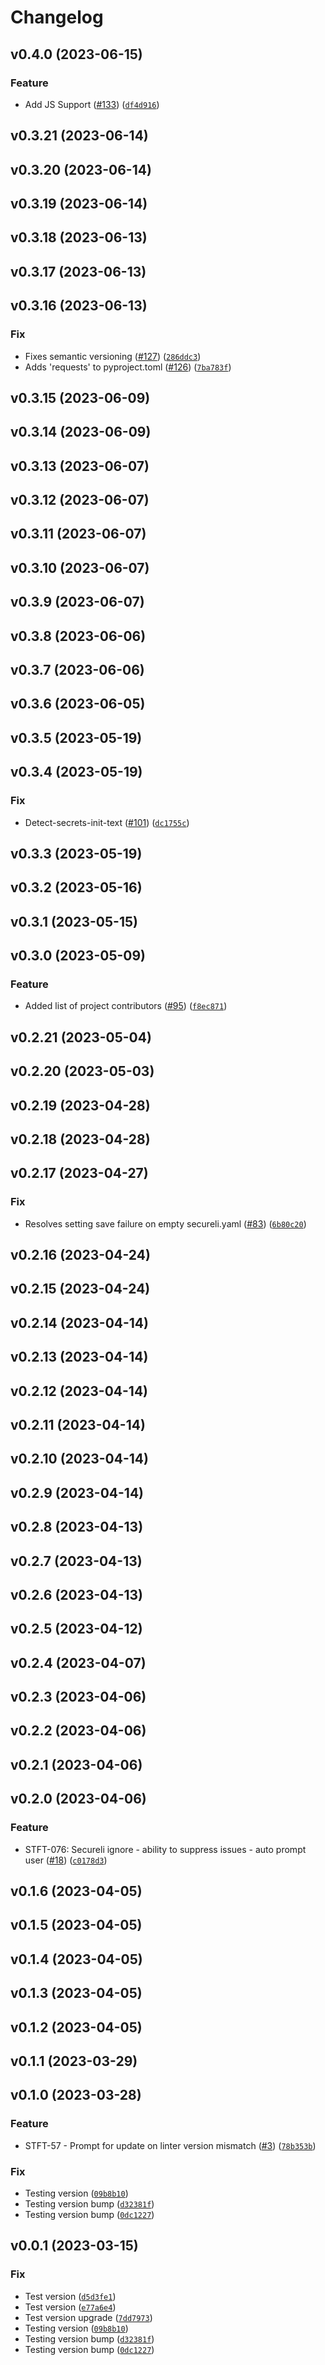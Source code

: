 # Changelog

<!--next-version-placeholder-->

## v0.4.0 (2023-06-15)

### Feature

* Add JS Support ([#133](https://github.com/slalombuild/secureli/issues/133)) ([`df4d916`](https://github.com/slalombuild/secureli/commit/df4d9164d4a2b8649f6400eb647629abf4b0d482))

## v0.3.21 (2023-06-14)



## v0.3.20 (2023-06-14)



## v0.3.19 (2023-06-14)



## v0.3.18 (2023-06-13)



## v0.3.17 (2023-06-13)



## v0.3.16 (2023-06-13)

### Fix

* Fixes semantic versioning ([#127](https://github.com/slalombuild/secureli/issues/127)) ([`286ddc3`](https://github.com/slalombuild/secureli/commit/286ddc3b5c5c019c23a766a167f4bbdc5daa99d6))
* Adds 'requests' to pyproject.toml ([#126](https://github.com/slalombuild/secureli/issues/126)) ([`7ba783f`](https://github.com/slalombuild/secureli/commit/7ba783f24749095f836d07793323d3e2eaa0f82e))

## v0.3.15 (2023-06-09)



## v0.3.14 (2023-06-09)



## v0.3.13 (2023-06-07)



## v0.3.12 (2023-06-07)



## v0.3.11 (2023-06-07)



## v0.3.10 (2023-06-07)



## v0.3.9 (2023-06-07)



## v0.3.8 (2023-06-06)



## v0.3.7 (2023-06-06)



## v0.3.6 (2023-06-05)



## v0.3.5 (2023-05-19)


## v0.3.4 (2023-05-19)
### Fix
* Detect-secrets-init-text ([#101](https://github.com/slalombuild/secureli/issues/101)) ([`dc1755c`](https://github.com/slalombuild/secureli/commit/dc1755c53177de087147e2f392abecfb6b798c4c))

## v0.3.3 (2023-05-19)


## v0.3.2 (2023-05-16)


## v0.3.1 (2023-05-15)


## v0.3.0 (2023-05-09)
### Feature
* Added list of project contributors ([#95](https://github.com/slalombuild/secureli/issues/95)) ([`f8ec871`](https://github.com/slalombuild/secureli/commit/f8ec871581efa591f4412024e88be2b59b2377a3))

## v0.2.21 (2023-05-04)


## v0.2.20 (2023-05-03)


## v0.2.19 (2023-04-28)


## v0.2.18 (2023-04-28)


## v0.2.17 (2023-04-27)
### Fix
* Resolves setting save failure on empty secureli.yaml ([#83](https://github.com/slalombuild/secureli/issues/83)) ([`6b80c20`](https://github.com/slalombuild/secureli/commit/6b80c2047049b1495e9ab824ee4a9c9dc0cf8caf))

## v0.2.16 (2023-04-24)


## v0.2.15 (2023-04-24)


## v0.2.14 (2023-04-14)


## v0.2.13 (2023-04-14)


## v0.2.12 (2023-04-14)


## v0.2.11 (2023-04-14)


## v0.2.10 (2023-04-14)


## v0.2.9 (2023-04-14)


## v0.2.8 (2023-04-13)


## v0.2.7 (2023-04-13)


## v0.2.6 (2023-04-13)


## v0.2.5 (2023-04-12)


## v0.2.4 (2023-04-07)


## v0.2.3 (2023-04-06)


## v0.2.2 (2023-04-06)


## v0.2.1 (2023-04-06)


## v0.2.0 (2023-04-06)
### Feature
* STFT-076: Secureli ignore - ability to suppress issues - auto prompt user ([#18](https://github.com/slalombuild/secureli/issues/18)) ([`c0178d3`](https://github.com/slalombuild/secureli/commit/c0178d3daaaa7f1f00f5ef595b25a1233d76bf2a))

## v0.1.6 (2023-04-05)


## v0.1.5 (2023-04-05)


## v0.1.4 (2023-04-05)


## v0.1.3 (2023-04-05)


## v0.1.2 (2023-04-05)


## v0.1.1 (2023-03-29)


## v0.1.0 (2023-03-28)
### Feature
* STFT-57 - Prompt for update on linter version mismatch ([#3](https://github.com/slalombuild/secureli/issues/3)) ([`78b353b`](https://github.com/slalombuild/secureli/commit/78b353b2bb9bdd20d3f9385649e851087f1e845a))

### Fix
* Testing version ([`09b8b10`](https://github.com/slalombuild/secureli/commit/09b8b10c677a22a94c0fd530256471c453aeb6e1))
* Testing version bump ([`d32381f`](https://github.com/slalombuild/secureli/commit/d32381faf63445a060369500160a79cf77a8e33c))
* Testing version bump ([`0dc1227`](https://github.com/slalombuild/secureli/commit/0dc1227a6f04f6b3b1f1219af73fedb3f0b070f6))

## v0.0.1 (2023-03-15)
### Fix
* Test version ([`d5d3fe1`](https://github.com/slalombuild/secureli/commit/d5d3fe1974a5877713f19e19557ffa44cc0bc8c6))
* Test version ([`e77a6e4`](https://github.com/slalombuild/secureli/commit/e77a6e4955e67157546df9fde99d96fbc6954fb5))
* Test version upgrade ([`7dd7973`](https://github.com/slalombuild/secureli/commit/7dd79730b531b9e7d2dc58c313e22716d34567ab))
* Testing version ([`09b8b10`](https://github.com/slalombuild/secureli/commit/09b8b10c677a22a94c0fd530256471c453aeb6e1))
* Testing version bump ([`d32381f`](https://github.com/slalombuild/secureli/commit/d32381faf63445a060369500160a79cf77a8e33c))
* Testing version bump ([`0dc1227`](https://github.com/slalombuild/secureli/commit/0dc1227a6f04f6b3b1f1219af73fedb3f0b070f6))
